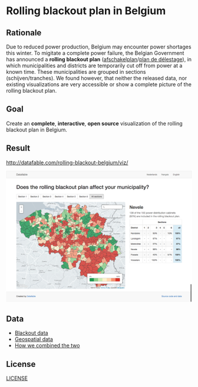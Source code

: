 # Rolling blackout plan in Belgium

## Rationale

Due to reduced power production, Belgium may encounter power shortages this winter. To migitate a complete power failure, the Belgian Government has announced a **rolling blackout plan** ([afschakelplan](http://economie.fgov.be/nl/consument/Energie/Energiebevoorradingszekerheid/Crisisbeleid/elektriciteit/afschakeling/afschakelplan/#schijf_gemeente)/[plan de délestage](http://economie.fgov.be/fr/consommateurs/Energie/Securite_des_approvisionnements_en_energie/Politique_de_crise_coordination/electricite/delestage/plan-delestage/#.VBFTMmSSxgs)), in which municipalities and districts are temporarily cut off from power at a known time. These municipalities are grouped in sections (schijven/tranches). We found however, that neither the released data, nor existing visualizations are very accessible or show a complete picture of the rolling blackout plan.

## Goal

Create an **complete**, **interactive**, **open source** visualization of the rolling blackout plan in Belgium.

## Result

<http://datafable.com/rolling-blackout-belgium/viz/>

[![screenshot](screenshot.png)](http://datafable.com/rolling-blackout-belgium/viz/)

## Data

* [Blackout data](data/blackout)
* [Geospatial data](data/geospatial)
* [How we combined the two](data/combined/README.md)

## License

[LICENSE](LICENSE)
